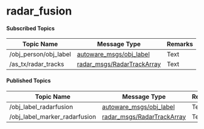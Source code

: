 radar_fusion
===

#### Subscribed Topics


| Topic Name | Message Type | Remarks |
| -------- | -------- | -------- |
| /obj_person/obj_label     | [autoware_msgs/obj_label ](https://github.com/CPFL/Autoware/blob/master/ros/src/msgs/autoware_msgs/msg/ObjLabel.msg)    | Text     |
| /as_tx/radar_tracks     | [radar_msgs/RadarTrackArray](http://docs.ros.org/indigo/api/radar_msgs/html/msg/RadarTrackArray.html) | Text     |


#### Published Topics
| Topic Name | Message Type | Remarks |
| -------- | -------- | -------- |
| /obj_label_radarfusion   | [autoware_msgs/obj_label ](https://github.com/CPFL/Autoware/blob/master/ros/src/msgs/autoware_msgs/msg/ObjLabel.msg)    | Text     |
| /obj_label_marker_radarfusion    | [radar_msgs/RadarTrackArray](http://docs.ros.org/indigo/api/radar_msgs/html/msg/RadarTrackArray.html) | Text     |

